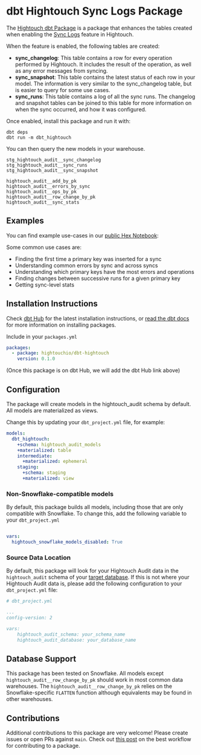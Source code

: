 # dbt Hightouch Sync Logs Package

The [Hightouch dbt Package](https://github.com/hightouchio/dbt-hightouch) is a
package that enhances the tables created when enabling the
[Sync Logs](https://hightouch.io/docs/syncs/warehouse-sync-logs/) feature in
Hightouch.

When the feature is enabled, the following tables are created:

* **sync_changelog**: This table contains a row for every operation performed by Hightouch. It includes the result of the operation, as well as any error messages from syncing.
* **sync_snapshot**: This table contains the latest status of each row in your model. The information is very similar to the sync_changelog table, but is easier to query for some use cases.
* **sync_runs**: This table contains a log of all the sync runs. The changelog and snapshot tables can be joined to this table for more information on when the sync occurred, and how it was configured.

Once enabled, install this package and run it with:

```
dbt deps
dbt run -m dbt_hightouch
```

You can then query the new models in your warehouse.


```
stg_hightouch_audit__sync_changelog
stg_hightouch_audit__sync_runs
stg_hightouch_audit__sync_snapshot

hightouch_audit__add_by_pk
hightouch_audit__errors_by_sync
hightouch_audit__ops_by_pk
hightouch_audit__row_change_by_pk
hightouch_audit__sync_stats
```

## Examples

You can find example use-cases in our [public Hex Notebook](https://app.hex.tech/hightouch/app/2738b05e-131e-4f70-b0ea-ae5a8e8bd234/latest):

Some common use cases are:

* Finding the first time a primary key was inserted for a sync
* Understanding common errors by sync and across syncs
* Understanding which primary keys have the most errors and operations
* Finding changes between successive runs for a given primary key
* Getting sync-level stats


## Installation Instructions

Check [dbt Hub](https://hub.getdbt.com/) for the latest installation instructions, or [read the dbt docs](https://docs.getdbt.com/docs/package-management) for more information on installing packages.

Include in your `packages.yml`

```yml
packages:
  - package: hightouchio/dbt-hightouch
    version: 0.1.0
```

(Once this package is on dbt Hub, we will add the dbt Hub link above)

## Configuration

The package will create models in the hightouch_audit schema by default. All models are
materialized as views.

Change this by updating your `dbt_project.yml` file, for example:

```yml
models:
  dbt_hightouch:
    +schema: hightouch_audit_models
    +materialized: table
    intermediate:
      +materialized: ephemeral
    staging:
      +schema: staging
      +materialized: view
```
### Non-Snowflake-compatible models

By default, this package builds all models, including those that are only compatible
with Snowflake. To change this, add the following variable to your `dbt_project.yml`


```yml

vars:
  hightouch_snowflake_models_disabled: True

```

### Source Data Location

By default, this package will look for your Hightouch Audit data in the
`hightouch_audit` schema of your [target database](https://docs.getdbt.com/docs/running-a-dbt-project/using-the-command-line-interface/configure-your-profile).
If this is not where your Hightouch Audit data is, please add the following
configuration to your `dbt_project.yml` file:

```yml
# dbt_project.yml

...
config-version: 2

vars:
    hightouch_audit_schema: your_schema_name
    hightouch_audit_database: your_database_name
```

## Database Support

This package has been tested on Snowflake. All models except
`hightouch_audit__row_change_by_pk` should work in most common data warehouses. The
`hightouch_audit__row_change_by_pk` relies on the Snowflake-specific `FLATTEN` function
although equivalents may be found in other warehouses.

## Contributions

Additional contributions to this package are very welcome! Please create issues or open PRs against `main`. Check out [this post](https://discourse.getdbt.com/t/contributing-to-a-dbt-package/657) on the best workflow for contributing to a package.

